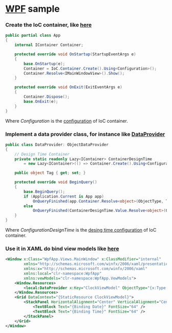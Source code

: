 # [WPF](https://docs.microsoft.com/en-us/dotnet/framework/wpf/index) sample

### Create the IoC container, like [here](App.xaml.cs)

```csharp
public partial class App
{
    internal IContainer Container;

    protected override void OnStartup(StartupEventArgs e)
    {
        base.OnStartup(e);
        Container = IoC.Container.Create().Using<Configuration>();
        Container.Resolve<IMainWindowView>().Show();
    }

    protected override void OnExit(ExitEventArgs e)
    {
        Container.Dispose();
        base.OnExit(e);
    }
}
```

Where _Configuration_ is the [configuration](Configuration.cs) of IoC container.

### Implement a data provider class, for instance like [DataProvider](DataProvider.cs)

```csharp
public class DataProvider: ObjectDataProvider
{
    // Design Time Container
    private static readonly Lazy<IContainer> ContainerDesignTime 
        = new Lazy<IContainer>(() => Container.Create().Using<ConfigurationDesignTime>());

    public object Tag { get; set; }

    protected override void BeginQuery()
    {
        base.BeginQuery();
        if (Application.Current is App app)
            OnQueryFinished(app.Container.Resolve<object>(ObjectType, Tag));
        else 
            OnQueryFinished(ContainerDesignTime.Value.Resolve<object>(ObjectType, Tag));
    }
}
```

Where _ConfigurationDesignTime_ is the [desing time configuration](ConfigurationDesignTime.cs) of IoC container.

### Use it in XAML do bind view models like [here](Views/MainWindow.xaml)

```xml
<Window x:Class="WpfApp.Views.MainWindow" x:ClassModifier="internal"
        xmlns="http://schemas.microsoft.com/winfx/2006/xaml/presentation"
        xmlns:x="http://schemas.microsoft.com/winfx/2006/xaml"
        xmlns:local="clr-namespace:WpfApp"
        xmlns:vewModels="clr-namespace:WpfApp.VewModels">
    <Window.Resources>
        <local:DataProvider x:Key="ClockViewModel" ObjectType="{x:Type vewModels:IClockViewModel}" />
    </Window.Resources>
    <Grid DataContext="{StaticResource ClockViewModel}">
        <StackPanel HorizontalAlignment="Center" VerticalAlignment="Center">
            <TextBlock Text="{Binding Date}" FontSize="64" />
            <TextBlock Text="{Binding Time}" FontSize="64" />
        </StackPanel>
    </Grid>
</Window>
```

